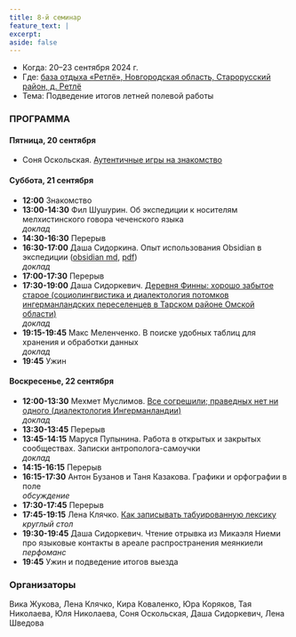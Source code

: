 ```yaml
---
title: 8-й семинар
feature_text: |
excerpt: 
aside: false
---
```


- Когда: 20–23 сентября 2024 г.
- Где: [база отдыха «Ретлё», Новгородская область, Старорусский район, д. Ретлё](https://maps.app.goo.gl/wxm694xdcRfsQfnTA)
- Тема: Подведение итогов летней полевой работы
  
### ПРОГРАММА

#### Пятница, 20 сентября

- Соня Оскольская. [Аутентичные игры на знакомство](https://knife.media/relating-games/)
  
#### Суббота, 21 сентября

- **12:00** Знакомство
- **13:00-14:30** Фил Шушурин. Об экспедиции к носителям мелхистинского говора чеченского языка  
*доклад*
- **14:30-16:30** Перерыв
- **16:30-17:00** Даша Сидоркина. Опыт использования Obsidian в экспедиции ([obsidian md](/assets/files/8_sidorkina.md_obsidian), [pdf](/assets/files/8_sidorkina.pdf))   
*доклад*
- **17:00-17:30** Перерыв
- **17:30-19:00** Даша Сидоркевич. [Деревня Финны: хорошо забытое старое (социолингвистика и диалектология потомков ингерманландских переселенцев в Тарском районе Омской области)](/assets/files/8_sidorkevich.pdf)  
*доклад*
- **19:15-19:45** Макс Меленченко. В поиске удобных таблиц для хранения и обработки данных  
*доклад*
- **19:45** Ужин

#### Воскресенье, 22 сентября

- **12:00-13:30** Мехмет Муслимов. [Все согрешили; праведных нет ни одного (диалектология Ингерманландии)](/assets/files/8_muslimov.pdf)  
*доклад*
- **13:30-13:45** Перерыв
- **13:45-14:15** Маруся Пупынина. Работа в открытых и закрытых сообществах. Записки антрополога-самоучки   
*доклад*
- **14:15-16:15** Перерыв
- **16:15-17:30** Антон Бузанов и Таня Казакова. Графики и орфографии в поле  
*обсуждение*
- **17:30-17:45** Перерыв
- **17:45-19:15** Лена Клячко. [Как записывать табуированную лексику](/assets/files/8_klyachko.pdf)  
*круглый стол*
- **19:30-19:45** Даша Сидоркевич. Чтение отрывка из Микаэля Ниеми про языковые контакты в ареале распространения меянкиели  
*перфоманс*
- **19:45** Ужин и подведение итогов выезда

### Организаторы

Вика Жукова, Лена Клячко, Кира Коваленко, Юра Коряков, Тая Николаева, Юля Николаева, Соня Оскольская, Даша Сидоркевич, Лена Шведова
